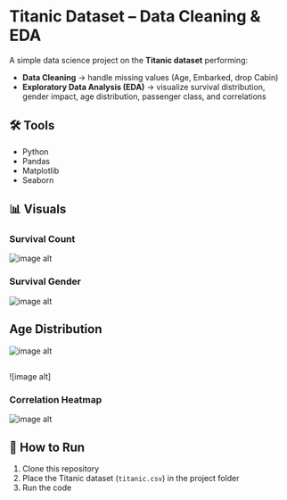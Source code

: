 # Titanic Dataset – Data Cleaning & EDA  

A simple data science project on the **Titanic dataset** performing:  
- **Data Cleaning** → handle missing values (Age, Embarked, drop Cabin)  
- **Exploratory Data Analysis (EDA)** → visualize survival distribution, gender impact, age distribution, passenger class, and correlations  

## 🛠️ Tools  
- Python  
- Pandas  
- Matplotlib  
- Seaborn  

## 📊 Visuals  

### Survival Count  

![image alt](https://github.com/Srinidhi1009/skillcraft-tech_Data-science_task2/blob/3d7caa53741866258dc1521e392c8c694834e467/Screenshot%202025-09-16%20114614.png)  

### Survival Gender  
![image alt](https://github.com/Srinidhi1009/skillcraft-tech_Data-science_task2/blob/cbcd3b35aadf872477ce09dde3fb2084fdeed018/Screenshot%202025-09-16%20114651.png)  
## Age Distribution
![image alt](https://github.com/Srinidhi1009/skillcraft-tech_Data-science_task2/blob/c962060e4ce0b343b04a4e5bd480d2677992beb0/Screenshot%202025-09-16%20114720.png)

##

![image alt]

### Correlation Heatmap  
![image alt]()  

## 🚀 How to Run  
1. Clone this repository  
2. Place the Titanic dataset (`titanic.csv`) in the project folder  
3. Run the code
